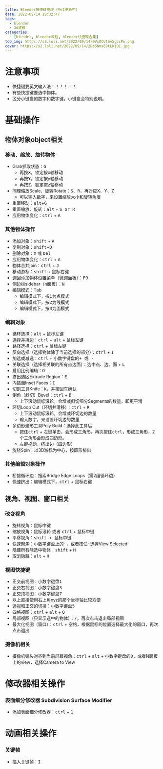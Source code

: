 ```yaml
---
title: Blender快捷键整理（持续更新中）
date: 2022-09-14 19:32:47
tags: 
  - blender
  - 3d建模
categories:
  - [blender, blender教程, blender快捷键合集]
top_img: https://s2.loli.net/2022/09/14/9VxOCUtbv5gLcPu.png
cover: https://s2.loli.net/2022/09/14/2DeSNmsE9tLWjOI.jpg
---
```


# 注意事项
* 快捷键要英文输入法！！！！！！
* 有些快捷键要选中物体。
* 区分小键盘的数字和数字键，小键盘会特别说明。

# 基础操作
## 物体对象object相关
### 移动、缩放、旋转物体
* Grab抓取状态：<kbd>G</kbd>
    - 再按<kbd>X</kbd>，锁定按x轴移动
    - 再按<kbd>Y</kbd>，锁定按y轴移动
    - 再按<kbd>Z</kbd>，锁定按z轴移动
* 同理缩放Scale、旋转Rotate：<kbd>S</kbd>、<kbd>R</kbd>，再对应X、Y、Z
    - 可以输入数字，来设置缩放大小和旋转角度
* 重置移动：<kbd>alt</kbd>+<kbd>G</kbd>
* 重置缩放、旋转：<kbd>alt</kbd> + <kbd>S or R</kbd>
* 应用物体变化：<kbd>ctrl</kbd> + <kbd>A</kbd>

### 其他物体操作
* 添加对象：<kbd>shift</kbd> + <kbd>A</kbd>
* 复制对象：<kbd>shift</kbd>+<kbd>D</kbd>
* 删除对象：<kbd>X</kbd> 或 <kbd>Del</kbd>
* 应用物体变化：<kbd>ctrl</kbd> + <kbd>A</kbd>
* 物体合并join：<kbd>ctrl</kbd> + <kbd>J</kbd>
* 移动游标：<kbd>shift</kbd> + <kbd>鼠标右键</kbd>
* 调回添加物体设置菜单（微调面板）：<kbd>F9</kbd>
* 侧边栏sidebar（n面板）：<kbd>N</kbd>
* 编辑模式：<kbd>Tab</kbd>
    - 编辑模式下，按<kbd>1</kbd>为点模式
    - 编辑模式下，按<kbd>2</kbd>为线模式
    - 编辑模式下，按<kbd>3</kbd>为面模式

### 编辑对象
* 循环选择：<kbd>alt</kbd> + <kbd>鼠标左键</kbd>
* 选择并排边：<kbd>ctrl</kbd>  + <kbd>alt</kbd>  + <kbd>鼠标左键</kbd>
* 路径选择：<kbd>ctrl</kbd> + 鼠标左键
* 反向选择（选择物体除了当前选择的部分）：<kbd>ctrl</kbd> + <kbd>I</kbd>
* 加选或减选：<kbd>ctrl</kbd> + 小数字键盘的<kbd>+ 或 -</kbd>
* 关联选择（选择相关联的所有点边面）：选中点、边、面 + <kbd>L</kbd>
* 启用比例编辑：<kbd>O</kbd>
* 挤出选区Extrude Region：<kbd>E</kbd>
* 内插面Inset Faces：<kbd>I</kbd>
* 切割工具Knife：<kbd>K</kbd>，并按回车确认
* 倒角（斜切）Bevel：<kbd>ctrl</kbd> + <kbd>B</kbd>
    - 上下滚动鼠标滚轮，会增减斜切细分Segments的数量，即更平滑
* 环切Loop Cut（环切并滑移）：<kbd>ctrl</kbd> + <kbd>R</kbd>
    - 上下滚动鼠标滚轮，会增减环切边的数量
    - 输入数字，来设置环切边的数量
* 多边形建形工具Poly Build：选择此工具后
    - 按住<kbd>ctrl</kbd> + <kbd>左键单击</kbd>，会形成三角形，再次按住<kbd>ctrl</kbd>，形成三角形，2个三角形会形成四边形。
    - <kbd>左键拖动</kbd>，挤出边（四边形）
* 旋绕Spin：以3D游标为中心，按圆形挤出

### 其他编辑对象操作
* 桥接循环边：搜索Bridge Edge Loops（需2组循环边）
* 快速挤出：编辑模式下，<kbd>ctrl</kbd> + <kbd>鼠标右键</kbd>

## 视角、视图、窗口相关
### 改变视角
* 旋转视角：<kbd>鼠标中键</kbd>
* 缩放视角：<kbd>鼠标滚轮</kbd> 或者 <kbd>ctrl</kbd> + <kbd>鼠标中键</kbd>
* 平移视角：<kbd>shift + 鼠标中键</kbd>
* 快速聚焦：小数字键盘上的<kbd>·</kbd>，或者按住<kbd>~</kbd>选择View Selected
* 隐藏所有除选中物体：<kbd>shift</kbd> + <kbd>H</kbd>
* 取消隐藏：<kbd>alt</kbd> + <kbd>H</kbd>

### 视图快捷键
* 正交前视图：小数字键盘<kbd>1</kbd>
* 正交右视图：小数字键盘<kbd>3</kbd>
* 正交顶视图：小数字键盘<kbd>7</kbd>
* 以上直接使用右上角xyz的那个坐标轴比较方便
* 透视和正交的切换：小数字键盘<kbd>5</kbd>
* 四格视图：<kbd>ctrl</kbd> + <kbd>alt</kbd> + <kbd>Q</kbd>
* 局部视图（只显示选中的物体）：<kbd>/</kbd>，再次点击退出局部视图
* 最大化视图（窗口）：<kbd>ctrl</kbd> + <kbd>空格</kbd>，根据鼠标的位置选择最大化的窗口，再次点击退出

### 摄像机相关
* 摄像机镜头对齐到当前屏幕视角：<kbd>ctrl</kbd> + <kbd>alt</kbd> + 小数字键盘的<kbd>0</kbd>，或者N面板上的view，选择Camera to View


# 修改器相关操作

### 表面细分修改器 Subdivision Surface Modifier
* 添加表面细分修改器：<kbd>ctrl</kbd> + <kbd>1</kbd>

# 动画相关操作

### 关键帧
* 插入关键帧：<kbd>I</kbd>